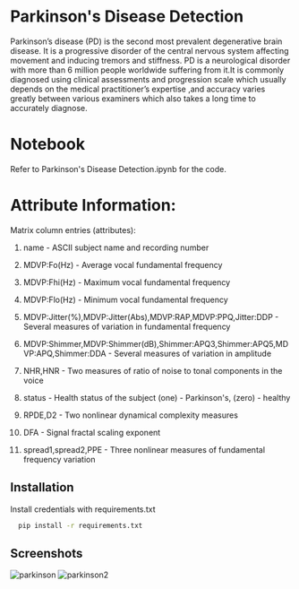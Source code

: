 
# Parkinson's Disease Detection

Parkinson’s disease (PD) is the second most prevalent degenerative brain disease. It is a progressive disorder of the central nervous system affecting movement and inducing tremors and stiffness. PD is a neurological disorder with more than 6 million people worldwide suffering from it.It is commonly diagnosed using clinical assessments and progression scale which usually depends on the medical practitioner’s expertise ,and accuracy varies greatly between various examiners which also takes a long time to accurately diagnose.

# Notebook

Refer to Parkinson's Disease Detection.ipynb for the code.

# Attribute Information:

Matrix column entries (attributes):

1. name - ASCII subject name and recording number

2. MDVP:Fo(Hz) - Average vocal fundamental frequency
3. MDVP:Fhi(Hz) - Maximum vocal fundamental frequency
4. MDVP:Flo(Hz) - Minimum vocal fundamental frequency
5. MDVP:Jitter(%),MDVP:Jitter(Abs),MDVP:RAP,MDVP:PPQ,Jitter:DDP - Several measures of variation in fundamental frequency
6. MDVP:Shimmer,MDVP:Shimmer(dB),Shimmer:APQ3,Shimmer:APQ5,MDVP:APQ,Shimmer:DDA - Several measures of variation in amplitude
7. NHR,HNR - Two measures of ratio of noise to tonal components in the voice
8. status - Health status of the subject (one) - Parkinson's, (zero) - healthy
9. RPDE,D2 - Two nonlinear dynamical complexity measures
10. DFA - Signal fractal scaling exponent
11. spread1,spread2,PPE - Three nonlinear measures of fundamental frequency variation 


## Installation

Install credentials with requirements.txt

```bash
  pip install -r requirements.txt
```
    
## Screenshots

![parkinson](https://user-images.githubusercontent.com/66559862/140806479-322027d2-2c4f-4b7e-b890-020185f120ee.JPG)
![parkinson2](https://user-images.githubusercontent.com/66559862/140806486-721b5e61-df62-44fb-b429-f81da7b443c4.JPG)


